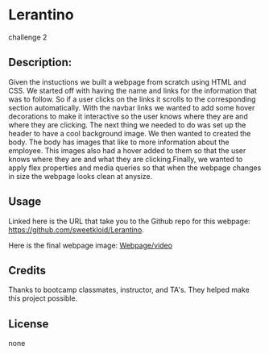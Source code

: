 # Lerantino
challenge 2

## Description:

Given the instuctions we built a webpage from scratch using HTML and CSS. We started off with having the name and links for the information that was to follow. So if a user clicks on the links it scrolls to the corresponding section automatically. With the navbar links we wanted to add some hover decorations to make it interactive so the user knows where they are and where they are clicking. The next thing we needed to do was set up the header to have a cool background image. We then wanted to created the body. The body has images that like to more information about the employee. This images also had a hover added to them so that the user knows where they are and what they are clicking.Finally, we wanted to apply flex properties and media queries so that when the webpage changes in size the webpage looks clean at anysize.

## Usage

Linked here is the URL that take you to the Github repo for this webpage: https://github.com/sweetkloid/Lerantino.

Here is the final webpage image: [Webpage/video](assets/images/challenge2-video.webm)
## Credits

Thanks to bootcamp classmates, instructor, and TA's. They helped make this project possible.

## License

none